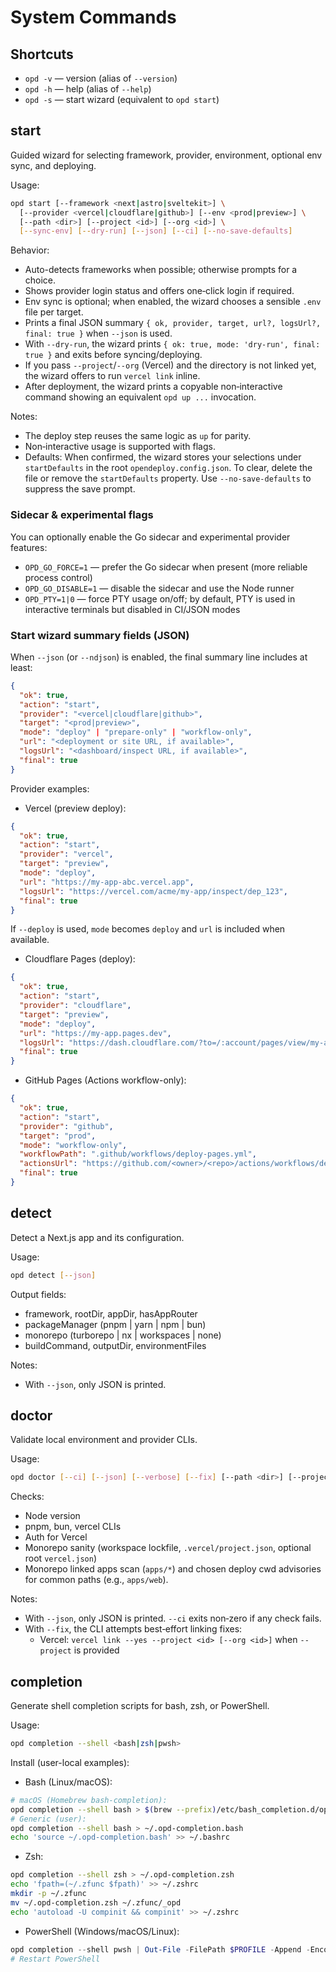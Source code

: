 # System Commands

## Shortcuts

- `opd -v` — version (alias of `--version`)
- `opd -h` — help (alias of `--help`)
- `opd -s` — start wizard (equivalent to `opd start`)

## start
Guided wizard for selecting framework, provider, environment, optional env sync, and deploying.

Usage:
```bash
opd start [--framework <next|astro|sveltekit>] \
  [--provider <vercel|cloudflare|github>] [--env <prod|preview>] \
  [--path <dir>] [--project <id>] [--org <id>] \
  [--sync-env] [--dry-run] [--json] [--ci] [--no-save-defaults]
```

Behavior:
- Auto-detects frameworks when possible; otherwise prompts for a choice.
- Shows provider login status and offers one‑click login if required.
- Env sync is optional; when enabled, the wizard chooses a sensible `.env` file per target.
- Prints a final JSON summary `{ ok, provider, target, url?, logsUrl?, final: true }` when `--json` is used.
- With `--dry-run`, the wizard prints `{ ok: true, mode: 'dry-run', final: true }` and exits before syncing/deploying.
- If you pass `--project`/`--org` (Vercel) and the directory is not linked yet, the wizard offers to run `vercel link` inline.
- After deployment, the wizard prints a copyable non‑interactive command showing an equivalent `opd up ...` invocation.

Notes:
- The deploy step reuses the same logic as `up` for parity.
- Non‑interactive usage is supported with flags.
- Defaults: When confirmed, the wizard stores your selections under `startDefaults` in the root `opendeploy.config.json`. To clear, delete the file or remove the `startDefaults` property. Use `--no-save-defaults` to suppress the save prompt.

### Sidecar & experimental flags

You can optionally enable the Go sidecar and experimental provider features:

- `OPD_GO_FORCE=1` — prefer the Go sidecar when present (more reliable process control)
- `OPD_GO_DISABLE=1` — disable the sidecar and use the Node runner
- `OPD_PTY=1|0` — force PTY usage on/off; by default, PTY is used in interactive terminals but disabled in CI/JSON modes
<!-- Netlify-related flags removed -->

### Start wizard summary fields (JSON)

When `--json` (or `--ndjson`) is enabled, the final summary line includes at least:

```json
{
  "ok": true,
  "action": "start",
  "provider": "<vercel|cloudflare|github>",
  "target": "<prod|preview>",
  "mode": "deploy" | "prepare-only" | "workflow-only",
  "url": "<deployment or site URL, if available>",
  "logsUrl": "<dashboard/inspect URL, if available>",
  "final": true
}
```

Provider examples:

- Vercel (preview deploy):

```json
{
  "ok": true,
  "action": "start",
  "provider": "vercel",
  "target": "preview",
  "mode": "deploy",
  "url": "https://my-app-abc.vercel.app",
  "logsUrl": "https://vercel.com/acme/my-app/inspect/dep_123",
  "final": true
}
```

<!-- Netlify example removed -->

If `--deploy` is used, `mode` becomes `deploy` and `url` is included when available.

- Cloudflare Pages (deploy):

```json
{
  "ok": true,
  "action": "start",
  "provider": "cloudflare",
  "target": "preview",
  "mode": "deploy",
  "url": "https://my-app.pages.dev",
  "logsUrl": "https://dash.cloudflare.com/?to=/:account/pages/view/my-app",
  "final": true
}
```

- GitHub Pages (Actions workflow-only):

```json
{
  "ok": true,
  "action": "start",
  "provider": "github",
  "target": "prod",
  "mode": "workflow-only",
  "workflowPath": ".github/workflows/deploy-pages.yml",
  "actionsUrl": "https://github.com/<owner>/<repo>/actions/workflows/deploy-pages.yml",
  "final": true
}
```

## detect
Detect a Next.js app and its configuration.

Usage:
```bash
opd detect [--json]
```
Output fields:
- framework, rootDir, appDir, hasAppRouter
- packageManager (pnpm | yarn | npm | bun)
- monorepo (turborepo | nx | workspaces | none)
- buildCommand, outputDir, environmentFiles

Notes:
- With `--json`, only JSON is printed.

## doctor
Validate local environment and provider CLIs.

Usage:
```bash
opd doctor [--ci] [--json] [--verbose] [--fix] [--path <dir>] [--project <vercelProjectId>] [--org <orgId>]
```
Checks:
- Node version
- pnpm, bun, vercel CLIs
- Auth for Vercel
- Monorepo sanity (workspace lockfile, `.vercel/project.json`, optional root `vercel.json`)
- Monorepo linked apps scan (`apps/*`) and chosen deploy cwd advisories for common paths (e.g., `apps/web`).

Notes:
- With `--json`, only JSON is printed. `--ci` exits non‑zero if any check fails.
- With `--fix`, the CLI attempts best‑effort linking fixes:
  - Vercel: `vercel link --yes --project <id> [--org <id>]` when `--project` is provided

## completion
Generate shell completion scripts for bash, zsh, or PowerShell.

Usage:
```bash
opd completion --shell <bash|zsh|pwsh>
```

Install (user-local examples):

- Bash (Linux/macOS):
```bash
# macOS (Homebrew bash-completion):
opd completion --shell bash > $(brew --prefix)/etc/bash_completion.d/opd
# Generic (user):
opd completion --shell bash > ~/.opd-completion.bash
echo 'source ~/.opd-completion.bash' >> ~/.bashrc
```

- Zsh:
```bash
opd completion --shell zsh > ~/.opd-completion.zsh
echo 'fpath=(~/.zfunc $fpath)' >> ~/.zshrc
mkdir -p ~/.zfunc
mv ~/.opd-completion.zsh ~/.zfunc/_opd
echo 'autoload -U compinit && compinit' >> ~/.zshrc
```

- PowerShell (Windows/macOS/Linux):
```powershell
opd completion --shell pwsh | Out-File -FilePath $PROFILE -Append -Encoding utf8
# Restart PowerShell
```
